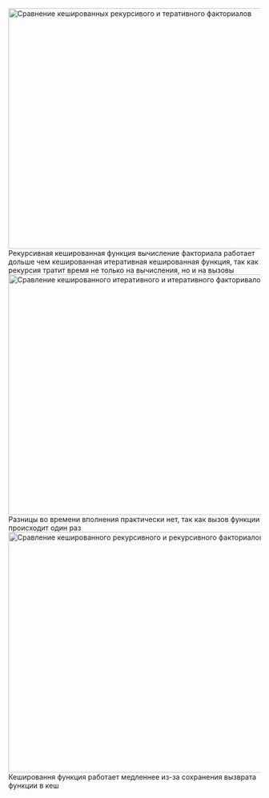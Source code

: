 <img width="640" height="480" alt="Сравнение кешированных рекурсивого и теративного факториалов" src="https://github.com/user-attachments/assets/a6b8598f-93ea-4a85-b1ae-4d3b1767f391" />
Рекурсивная кешированная функция вычисление факториала работает дольше чем кешированная итеративная кешированная функция, так как рекурсия тратит время не только на вычисления, но и на вызовы
<img width="640" height="480" alt="Сравление кешированного итеративного и итеративного факторивалов" src="https://github.com/user-attachments/assets/733874b5-ba4c-4c42-93d5-d8d7abf0c1b5" />
Разницы во времени вполнения практически нет, так как вызов функции происходит один раз
<img width="640" height="480" alt="Сравление кешированного рекурсивного и рекурсивного факториалов" src="https://github.com/user-attachments/assets/6aebafa0-31e5-46f0-bb66-7259282637f5" />
Кешировання функция работает медленнее из-за сохранения вызврата функции в кеш
